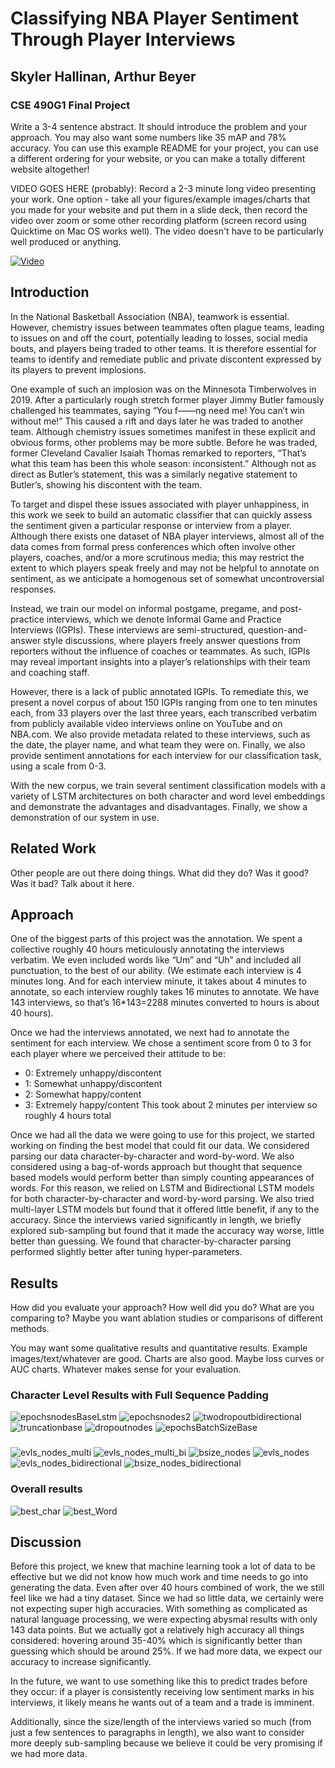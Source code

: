 # Classifying NBA Player Sentiment Through Player Interviews
## Skyler Hallinan, Arthur Beyer
### CSE 490G1 Final Project

Write a 3-4 sentence abstract. It should introduce the problem and your approach. You may also want some numbers like 35 mAP and 78% accuracy. You can use this example README for your project, you can use a different ordering for your website, or you can make a totally different website altogether!

VIDEO GOES HERE (probably): Record a 2-3 minute long video presenting your work. One option - take all your figures/example images/charts that you made for your website and put them in a slide deck, then record the video over zoom or some other recording platform (screen record using Quicktime on Mac OS works well). The video doesn't have to be particularly well produced or anything.

[![Video](https://img.youtube.com/vi/u0XEFaEItrQ/0.jpg)](https://www.youtube.com/watch?v=u0XEFaEItrQ)


## Introduction

In the National Basketball Association (NBA), teamwork is essential. However, chemistry issues between teammates often plague teams, leading to issues on and off the court, potentially leading to losses, social media bouts, and players being traded to other teams. It is therefore essential for teams to identify and remediate public and private discontent expressed by its players to prevent implosions.
 
One example of such an implosion was on the Minnesota Timberwolves in 2019. After a particularly rough stretch former player Jimmy Butler famously challenged his teammates, saying “You f——ng need me! You can’t win without me!” This caused a rift and days later he was traded to another team. Although chemistry issues sometimes manifest in these explicit and obvious forms, other problems may be more subtle. Before he was traded, former Cleveland Cavalier Isaiah Thomas remarked to reporters, “That’s what this team has been this whole season: inconsistent.” Although not as direct as Butler’s statement, this was a similarly negative statement to Butler’s, showing his discontent with the team. 
    
To target and dispel these issues associated with player unhappiness, in this work we seek to build an automatic classifier that can quickly assess the sentiment given a particular response or interview from a player. Although there exists one dataset of NBA player interviews, almost all of the data comes from formal press conferences which often involve other players, coaches, and/or a more scrutinous media; this may restrict the extent to which players speak freely and may not be helpful to annotate on sentiment, as we anticipate a homogenous set of somewhat uncontroversial responses.

Instead, we train our model on informal postgame, pregame, and post-practice interviews, which we denote Informal Game and Practice Interviews (IGPIs). These interviews are semi-structured, question-and-answer style discussions, where players freely answer questions from reporters without the influence of coaches or teammates. As such, IGPIs may reveal important insights into a player’s relationships with their team and coaching staff. 

However, there is a lack of public annotated IGPIs. To remediate this, we present a novel
corpus of about 150 IGPIs ranging from one to ten minutes each, from 33 players over the last three years, each transcribed verbatim from publicly available video interviews online on YouTube and on NBA.com. We also provide metadata related to these interviews, such as the date, the player name, and what team they were on. Finally, we also provide sentiment annotations for each interview for our classification task, using a scale from 0-3.

With the new corpus, we train several sentiment classification models with a variety of LSTM architectures on both character and word level embeddings and demonstrate the advantages and disadvantages. Finally, we show a demonstration of our system in use.


## Related Work

Other people are out there doing things. What did they do? Was it good? Was it bad? Talk about it here.

## Approach

One of the biggest parts of this project was the annotation. We spent a collective roughly 40 hours meticulously annotating the interviews verbatim. We even included words like “Um” and “Uh” and included all punctuation, to the best of our ability. (We estimate each interview is 4 minutes long. And for each interview minute, it takes about 4 minutes to annotate, so each interview roughly takes 16 minutes to annotate. We have 143 interviews, so that’s 16*143=2288 minutes converted to hours is about 40 hours).

Once we had the interviews annotated, we next had to annotate the sentiment for each interview. We chose a sentiment score from 0 to 3 for each player where we perceived their attitude to be:
* 0: Extremely unhappy/discontent
* 1: Somewhat unhappy/discontent
* 2: Somewhat happy/content
* 3: Extremely happy/content
This took about 2 minutes per interview so roughly 4 hours total

Once we had all the data we were going to use for this project, we started working on finding the best model that could fit our data. We considered parsing our data character-by-character and word-by-word. We also considered using a bag-of-words approach but thought that sequence based models would perform better than simply counting appearances of words. For this reason, we relied on LSTM and Bidirectional LSTM models for both character-by-character and word-by-word parsing. We also tried multi-layer LSTM models but found that it offered little benefit, if any to the accuracy. Since the interviews varied significantly in length, we briefly explored sub-sampling but found that it made the accuracy way worse, little better than guessing. We found that character-by-character parsing performed slightly better after tuning hyper-parameters.

## Results

How did you evaluate your approach? How well did you do? What are you comparing to? Maybe you want ablation studies or comparisons of different methods.

You may want some qualitative results and quantitative results. Example images/text/whatever are good. Charts are also good. Maybe loss curves or AUC charts. Whatever makes sense for your evaluation.

### Character Level Results with Full Sequence Padding
![epochsnodesBaseLstm](https://user-images.githubusercontent.com/28735634/102581159-d6627600-40b4-11eb-83b4-b073133c8dda.png)
![epochsnodes2](https://user-images.githubusercontent.com/28735634/102577550-19b8e680-40ad-11eb-9a61-43e7fc0fcc93.png)
![twodropoutbidirectional](https://user-images.githubusercontent.com/28735634/102665497-c2148c80-4139-11eb-9334-c298002e6d8e.png)
![truncationbase](https://user-images.githubusercontent.com/28735634/102665498-c345b980-4139-11eb-8bab-81097551a755.png)
![dropoutnodes](https://user-images.githubusercontent.com/28735634/102665499-c345b980-4139-11eb-90a2-88ec474b9783.png)
![epochsBatchSizeBase](https://user-images.githubusercontent.com/28735634/102665671-13248080-413a-11eb-8804-141df86c8956.png)

###
![evls_nodes_multi](https://user-images.githubusercontent.com/47925992/102675464-55f05380-414e-11eb-8548-acf881bbf153.png)
![evls_nodes_multi_bi](https://user-images.githubusercontent.com/47925992/102675465-5688ea00-414e-11eb-8857-9b6237b122e3.png)
![bsize_nodes](https://user-images.githubusercontent.com/47925992/102675466-5688ea00-414e-11eb-8aab-282f2d900b5c.png)
![evls_nodes](https://user-images.githubusercontent.com/47925992/102675469-57218080-414e-11eb-9fe3-c4458c226e4f.png)
![evls_nodes_bidirectional](https://user-images.githubusercontent.com/47925992/102675470-57218080-414e-11eb-8479-e1064354588f.png)
![bsize_nodes_bidirectional](https://user-images.githubusercontent.com/47925992/102675471-57218080-414e-11eb-979c-339346806614.png)

### Overall results
![best_char](https://user-images.githubusercontent.com/28735634/102678550-32cda000-415e-11eb-81b4-4ae04ec08066.png)
![best_Word](https://user-images.githubusercontent.com/28735634/102678553-33fecd00-415e-11eb-86dc-f5e16fb7949a.png)

## Discussion

Before this project, we knew that machine learning took a lot of data to be effective but we did not know how much work and time needs to go into generating the data. Even after over 40 hours combined of work, the we still feel like we had a tiny dataset. Since we had so little data, we certainly were not expecting super high accuracies. With something as complicated as natural language processing, we were expecting abysmal results with only 143 data points. But we actually got a relatively high accuracy all things considered: hovering around 35-40% which is significantly better than guessing which should be around 25%. If we had more data, we expect our accuracy to increase significantly.

In the future, we want to use something like this to predict trades before they occur: if a player is consistently receiving low sentiment marks in his interviews, it likely means he wants out of a team and a trade is imminent.

Additionally, since the size/length of the interviews varied so much (from just a few sentences to paragraphs in length), we also want to consider more deeply sub-sampling because we believe it could be very promising if we had more data.

